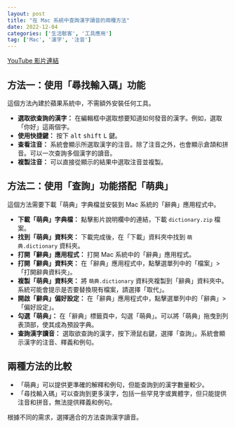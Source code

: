 ```yaml
---
layout: post
title: "在 Mac 系統中查詢漢字讀音的兩種方法"
date: 2022-12-04
categories: ['生活駭客', '工具應用']
tag: ['Mac', '漢字', '注音']
---
```


[YouTube 影片連結](https://youtu.be/BikrLI8vtDQ)

## 方法一：使用「尋找輸入碼」功能

這個方法內建於蘋果系統中，不需額外安裝任何工具。

- **選取欲查詢的漢字：** 在編輯框中選取想要知道如何發音的漢字。例如，選取「你好」這兩個字。
- **使用快捷鍵：** 按下 <kbd>alt</kbd> <kbd>shift</kbd> <kbd>L</kbd> 鍵。
- **查看注音：** 系統會顯示所選取漢字的注音。除了注音之外，也會顯示倉頡和拼音。可以一次查詢多個漢字的讀音。
- **複製注音：** 可以直接從顯示的結果中選取注音並複製。

## 方法二：使用「查詢」功能搭配「萌典」

這個方法需要下載「萌典」字典檔並安裝到 Mac 系統的「辭典」應用程式中。

- **下載「萌典」字典檔：** 點擊影片說明欄中的連結，下載 `dictionary.zip` 檔案。
- **找到「萌典」資料夾：** 下載完成後，在「下載」資料夾中找到 `萌典.dictionary` 資料夾。
- **打開「辭典」應用程式：** 打開 Mac 系統中的「辭典」應用程式。
- **打開「辭典」資料夾：** 在「辭典」應用程式中，點擊選單列中的「檔案」>「打開辭典資料夾」。
- **複製「萌典」資料夾：** 將 `萌典.dictionary` 資料夾複製到「辭典」資料夾中。系統可能會提示是否要替換現有檔案，請選擇「取代」。
- **開啟「辭典」偏好設定：** 在「辭典」應用程式中，點擊選單列中的「辭典」>「偏好設定」。
- **勾選「萌典」：** 在「辭典」標籤頁中，勾選「萌典」。可以將「萌典」拖曳到列表頂部，使其成為預設字典。
- **查詢漢字讀音：** 選取欲查詢的漢字，按下滑鼠右鍵，選擇「查詢」。系統會顯示漢字的注音、釋義和例句。

## 兩種方法的比較

- 「萌典」可以提供更準確的解釋和例句，但能查詢到的漢字數量較少。
- 「尋找輸入碼」可以查詢到更多漢字，包括一些罕見字或異體字，但只能提供注音和拼音，無法提供釋義和例句。

根據不同的需求，選擇適合的方法查詢漢字讀音。
